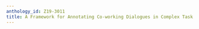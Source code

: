 ```yaml
---
anthology_id: Z19-3011
title: A Framework for Annotating Co-working Dialogues in Complex Task Settings
---
```

